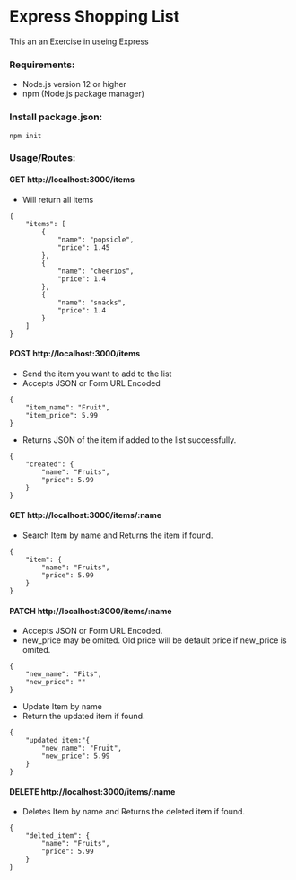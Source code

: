 # Express Shopping List
This an an Exercise in useing Express


### Requirements:
* Node.js version 12 or higher
* npm (Node.js package manager)

### Install package.json:
```
npm init
```

### Usage/Routes:
#### GET http://localhost:3000/items
* Will return all items
```
{
	"items": [
		{
			"name": "popsicle",
			"price": 1.45
		},
		{
			"name": "cheerios",
			"price": 1.4
		},
		{
			"name": "snacks",
			"price": 1.4
		}
	]
}
```
#### POST http://localhost:3000/items
* Send the item you want to add to the list
* Accepts JSON or Form URL Encoded
```
{
	"item_name": "Fruit",
	"item_price": 5.99
}
```
* Returns JSON of the item if added to the list successfully.
```
{
	"created": {
		"name": "Fruits",
		"price": 5.99
	}
}
```

#### GET http://localhost:3000/items/:name 
* Search Item by name and Returns the item if found.
```
{
	"item": {
		"name": "Fruits",
		"price": 5.99
	}
}
```
#### PATCH http://localhost:3000/items/:name
* Accepts JSON or Form URL Encoded.
* new_price may be omited. Old price will be default price if new_price is omited.
```
{
	"new_name": "Fits",
	"new_price": ""
}
```
* Update Item by name
* Return the updated item if found.
```
{
    "updated_item:"{
	    "new_name": "Fruit",
	    "new_price": 5.99
    }
}
```

#### DELETE http://localhost:3000/items/:name
* Deletes Item by name and Returns the deleted item if found.
```
{
	"delted_item": {
		"name": "Fruits",
		"price": 5.99
	}
}
```